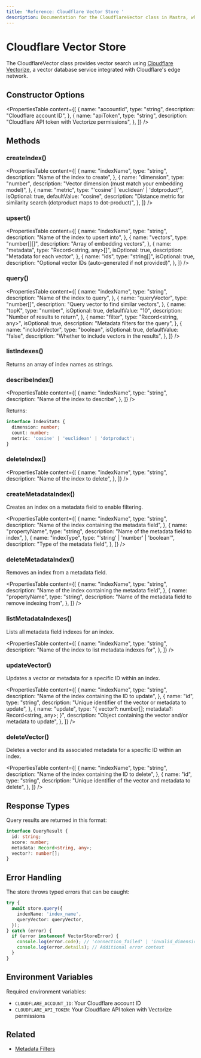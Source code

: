 ```yaml
---
title: 'Reference: Cloudflare Vector Store '
description: Documentation for the CloudflareVector class in Mastra, which provides vector search using Cloudflare Vectorize.
---
```


# Cloudflare Vector Store

The CloudflareVector class provides vector search using [Cloudflare Vectorize](https://developers.cloudflare.com/vectorize/), a vector database service integrated with Cloudflare's edge network.

## Constructor Options

<PropertiesTable
content={[
{
name: "accountId",
type: "string",
description: "Cloudflare account ID",
},
{
name: "apiToken",
type: "string",
description: "Cloudflare API token with Vectorize permissions",
},
]}
/>

## Methods

### createIndex()

<PropertiesTable
content={[
{
name: "indexName",
type: "string",
description: "Name of the index to create",
},
{
name: "dimension",
type: "number",
description: "Vector dimension (must match your embedding model)",
},
{
name: "metric",
type: "'cosine' | 'euclidean' | 'dotproduct'",
isOptional: true,
defaultValue: "cosine",
description:
"Distance metric for similarity search (dotproduct maps to dot-product)",
},
]}
/>

### upsert()

<PropertiesTable
content={[
{
name: "indexName",
type: "string",
description: "Name of the index to upsert into",
},
{
name: "vectors",
type: "number[][]",
description: "Array of embedding vectors",
},
{
name: "metadata",
type: "Record<string, any>[]",
isOptional: true,
description: "Metadata for each vector",
},
{
name: "ids",
type: "string[]",
isOptional: true,
description: "Optional vector IDs (auto-generated if not provided)",
},
]}
/>

### query()

<PropertiesTable
content={[
{
name: "indexName",
type: "string",
description: "Name of the index to query",
},
{
name: "queryVector",
type: "number[]",
description: "Query vector to find similar vectors",
},
{
name: "topK",
type: "number",
isOptional: true,
defaultValue: "10",
description: "Number of results to return",
},
{
name: "filter",
type: "Record<string, any>",
isOptional: true,
description: "Metadata filters for the query",
},
{
name: "includeVector",
type: "boolean",
isOptional: true,
defaultValue: "false",
description: "Whether to include vectors in the results",
},
]}
/>

### listIndexes()

Returns an array of index names as strings.

### describeIndex()

<PropertiesTable
content={[
{
name: "indexName",
type: "string",
description: "Name of the index to describe",
},
]}
/>

Returns:

```typescript copy
interface IndexStats {
  dimension: number;
  count: number;
  metric: 'cosine' | 'euclidean' | 'dotproduct';
}
```

### deleteIndex()

<PropertiesTable
content={[
{
name: "indexName",
type: "string",
description: "Name of the index to delete",
},
]}
/>

### createMetadataIndex()

Creates an index on a metadata field to enable filtering.

<PropertiesTable
content={[
{
name: "indexName",
type: "string",
description: "Name of the index containing the metadata field",
},
{
name: "propertyName",
type: "string",
description: "Name of the metadata field to index",
},
{
name: "indexType",
type: "'string' | 'number' | 'boolean'",
description: "Type of the metadata field",
},
]}
/>

### deleteMetadataIndex()

Removes an index from a metadata field.

<PropertiesTable
content={[
{
name: "indexName",
type: "string",
description: "Name of the index containing the metadata field",
},
{
name: "propertyName",
type: "string",
description: "Name of the metadata field to remove indexing from",
},
]}
/>

### listMetadataIndexes()

Lists all metadata field indexes for an index.

<PropertiesTable
content={[
{
name: "indexName",
type: "string",
description: "Name of the index to list metadata indexes for",
},
]}
/>

### updateVector()

Updates a vector or metadata for a specific ID within an index.

<PropertiesTable
content={[
{
name: "indexName",
type: "string",
description: "Name of the index containing the ID to update",
},
{
name: "id",
type: "string",
description: "Unique identifier of the vector or metadata to update",
},
{
name: "update",
type: "{ vector?: number[]; metadata?: Record<string, any>; }",
description: "Object containing the vector and/or metadata to update",
},
]}
/>

### deleteVector()

Deletes a vector and its associated metadata for a specific ID within an index.

<PropertiesTable
content={[
{
name: "indexName",
type: "string",
description: "Name of the index containing the ID to delete",
},
{
name: "id",
type: "string",
description: "Unique identifier of the vector and metadata to delete",
},
]}
/>

## Response Types

Query results are returned in this format:

```typescript copy
interface QueryResult {
  id: string;
  score: number;
  metadata: Record<string, any>;
  vector?: number[];
}
```

## Error Handling

The store throws typed errors that can be caught:

```typescript copy
try {
  await store.query({
    indexName: 'index_name',
    queryVector: queryVector,
  });
} catch (error) {
  if (error instanceof VectorStoreError) {
    console.log(error.code); // 'connection_failed' | 'invalid_dimension' | etc
    console.log(error.details); // Additional error context
  }
}
```

## Environment Variables

Required environment variables:

- `CLOUDFLARE_ACCOUNT_ID`: Your Cloudflare account ID
- `CLOUDFLARE_API_TOKEN`: Your Cloudflare API token with Vectorize permissions

## Related

- [Metadata Filters](../rag/metadata-filters)
